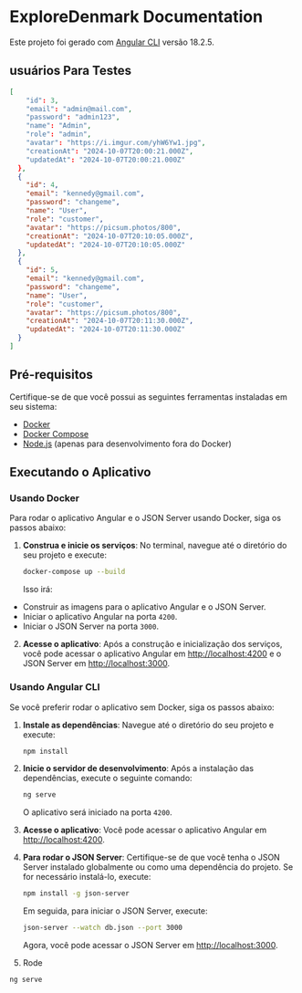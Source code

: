 # ExploreDenmark Documentation

Este projeto foi gerado com [Angular CLI](https://github.com/angular/angular-cli) versão 18.2.5.

## usuários Para Testes

```json
[
    "id": 3,
    "email": "admin@mail.com",
    "password": "admin123",
    "name": "Admin",
    "role": "admin",
    "avatar": "https://i.imgur.com/yhW6Yw1.jpg",
    "creationAt": "2024-10-07T20:00:21.000Z",
    "updatedAt": "2024-10-07T20:00:21.000Z"
  },
  {
    "id": 4,
    "email": "kennedy@gmail.com",
    "password": "changeme",
    "name": "User",
    "role": "customer",
    "avatar": "https://picsum.photos/800",
    "creationAt": "2024-10-07T20:10:05.000Z",
    "updatedAt": "2024-10-07T20:10:05.000Z"
  },
  {
    "id": 5,
    "email": "kennedy@gmail.com",
    "password": "changeme",
    "name": "User",
    "role": "customer",
    "avatar": "https://picsum.photos/800",
    "creationAt": "2024-10-07T20:11:30.000Z",
    "updatedAt": "2024-10-07T20:11:30.000Z"
  }
]

```

## Pré-requisitos

Certifique-se de que você possui as seguintes ferramentas instaladas em seu sistema:

- [Docker](https://docs.docker.com/get-docker/)
- [Docker Compose](https://docs.docker.com/compose/install/)
- [Node.js](https://nodejs.org/) (apenas para desenvolvimento fora do Docker)

## Executando o Aplicativo

### Usando Docker

Para rodar o aplicativo Angular e o JSON Server usando Docker, siga os passos abaixo:

1. **Construa e inicie os serviços**:
   No terminal, navegue até o diretório do seu projeto e execute:

   ```bash
   docker-compose up --build
   ```

   Isso irá:
  - Construir as imagens para o aplicativo Angular e o JSON Server.
  - Iniciar o aplicativo Angular na porta `4200`.
  - Iniciar o JSON Server na porta `3000`.

2. **Acesse o aplicativo**:
   Após a construção e inicialização dos serviços, você pode acessar o aplicativo Angular em [http://localhost:4200](http://localhost:4200) e o JSON Server em [http://localhost:3000](http://localhost:3000).

### Usando Angular CLI

Se você preferir rodar o aplicativo sem Docker, siga os passos abaixo:

1. **Instale as dependências**:
   Navegue até o diretório do seu projeto e execute:

   ```bash
   npm install
   ```

2. **Inicie o servidor de desenvolvimento**:
   Após a instalação das dependências, execute o seguinte comando:

   ```bash
   ng serve
   ```

   O aplicativo será iniciado na porta `4200`.

3. **Acesse o aplicativo**:
   Você pode acessar o aplicativo Angular em [http://localhost:4200](http://localhost:4200).

4. **Para rodar o JSON Server**:
   Certifique-se de que você tenha o JSON Server instalado globalmente ou como uma dependência do projeto. Se for necessário instalá-lo, execute:

   ```bash
   npm install -g json-server
   ```

   Em seguida, para iniciar o JSON Server, execute:

   ```bash
   json-server --watch db.json --port 3000
   ```

   Agora, você pode acessar o JSON Server em [http://localhost:3000](http://localhost:3000).

5. Rode
```bash
ng serve
```
